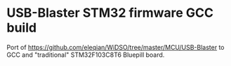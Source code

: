 USB-Blaster STM32 firmware GCC build
================================================

Port of https://github.com/eleqian/WiDSO/tree/master/MCU/USB-Blaster to GCC and "traditional" STM32F103C8T6 Bluepill board.
